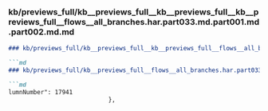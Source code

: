 ### kb/previews_full/kb__previews_full__kb__previews_full__kb__previews_full__flows__all_branches.har.part033.md.part001.md.part002.md.md

```md
### kb/previews_full/kb__previews_full__kb__previews_full__flows__all_branches.har.part033.md.part001.md.part002.md

```md
### kb/previews_full/kb__previews_full__flows__all_branches.har.part033.md.part001.md (part 002)

```md
lumnNumber": 17941
                            },
                        
```

```

```

```

